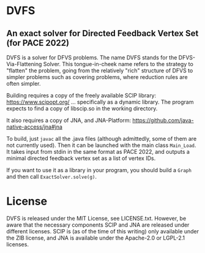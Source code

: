# DVFS
## An exact solver for Directed Feedback Vertex Set (for PACE 2022)
DVFS is a solver for DFVS problems. The name DVFS stands for the DFVS-Via-Flattening Solver. This tongue-in-cheek name
refers to the strategy to "flatten" the problem, going from the relatively "rich" structure of DFVS to simpler problems
such as covering problems, where reduction rules are often simpler.

Building requires a copy of the freely available SCIP library: https://www.scipopt.org/
... specifically as a dynamic library. The program expects to find a copy of libscip.so in the working directory.

It also requires a copy of JNA, and JNA-Platform: https://github.com/java-native-access/jna#jna

To build, just `javac` all the .java files (although admittedly, some of them are not currently used).
Then it can be launched with the main class `Main_Load`. It takes input from stdin in the same format
as PACE 2022, and outputs a minimal directed feedback vertex set as a list of vertex IDs.

If you want to use it as a library in your program, you should build a `Graph` and then call `ExactSolver.solve(g)`.

# License

DVFS is released under the MIT License, see LICENSE.txt. However, be aware that the necessary components
SCIP and JNA are released under different licenses. SCIP is (as of the time of this writing) only available
under the ZIB license, and JNA is available under the Apache-2.0 or LGPL-2.1 licenses.
